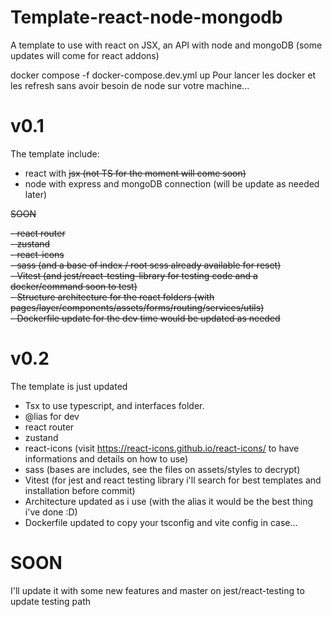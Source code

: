 # Template-react-node-mongodb
A template to use with react on JSX, an API with node and mongoDB (some updates will come for react addons)

 docker compose -f docker-compose.dev.yml up
 Pour lancer les docker et les refresh sans avoir besoin de node sur votre machine...


# v0.1
The template include:

- react with ~~jsx (not TS for the moment will come soon)~~
- node with express and mongoDB connection (will be update as needed later)

~~SOON~~

~~- react router~~  
~~- zustand~~  
~~- react-icons~~  
~~- sass (and a base of index / root scss already available for reset)~~  
~~- Vitest (and jest/react-testing-library for testing code and a docker/command soon to test)~~  
~~- Structure architecture for the react folders (with pages/layer/components/assets/forms/routing/services/utils)~~  
~~- Dockerfile update for the dev time would be updated as needed~~

# v0.2

The template is just updated

- Tsx to use typescript, and interfaces folder.
- @lias for dev
- react router
- zustand
- react-icons (visit https://react-icons.github.io/react-icons/ to have informations and details on how to use)
- sass (bases are includes, see the files on assets/styles to decrypt)
- Vitest (for jest and react testing library i'll search for best templates and installation before commit)
- Architecture updated as i use (with the alias it would be the best thing i've done :D)
- Dockerfile updated to copy your tsconfig and vite config in case...

# SOON

I'll update it with some new features and master on jest/react-testing to update testing path


